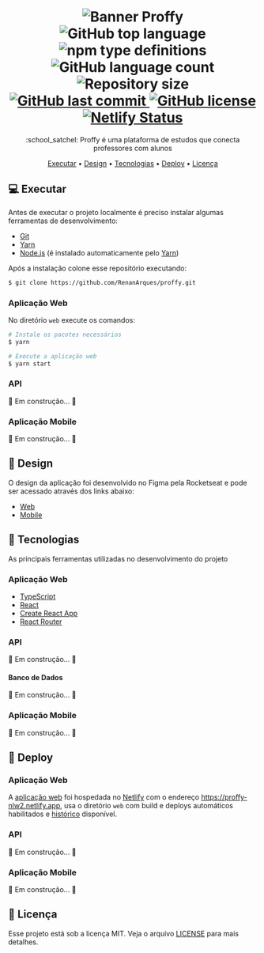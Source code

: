 <h1 align="center">
    <img alt="Banner Proffy" src="https://repository-images.githubusercontent.com/284821723/2555b600-d5c1-11ea-999c-94e193cb2a7b"/>
  <br>
    <img alt="GitHub top language" src="https://img.shields.io/github/languages/top/RenanArques/proffy">
    <img alt="npm type definitions" src="https://img.shields.io/npm/types/typescript">
    <img alt="GitHub language count" src="https://img.shields.io/github/languages/count/RenanArques/proffy">
    <img alt="Repository size" src="https://img.shields.io/github/repo-size/RenanArques/proffy">
    <a href="https://github.com/RenanArques/proffy/commits/master">
      <img alt="GitHub last commit" src="https://img.shields.io/github/last-commit/RenanArques/proffy">
    </a>
    <a href="https://github.com/RenanArques/proffy/blob/master/LICENSE">
      <img alt="GitHub license" src="https://img.shields.io/github/license/RenanArques/proffy">
    </a>
    <a href="https://app.netlify.com/sites/proffy-nlw2/deploys">
      <img alt="Netlify Status" src="https://api.netlify.com/api/v1/badges/18ba6caa-c26d-49df-92f6-22988287deb1/deploy-status">
    </a>
</h1>

<p align="center">:school_satchel: Proffy é uma plataforma de estudos que conecta professores com alunos</p>

<p align="center">
 <a href="#computer-executar">Executar</a> •
 <a href="#art-design">Design</a> •
 <a href="#book-tecnologias">Tecnologias</a> •
 <a href="#rocket-deploy">Deploy</a> •
 <a href="#memo-licença">Licença</a>
</p>

## :computer: Executar

Antes de executar o projeto localmente é preciso instalar algumas ferramentas de desenvolvimento:

- [Git](https://git-scm.com/downloads)
- [Yarn](https://classic.yarnpkg.com/pt-BR/docs/install)
- [Node.js](https://nodejs.org/en/) (é instalado automaticamente pelo [Yarn](https://classic.yarnpkg.com/pt-BR/docs/install))

Após a instalação colone esse repositório executando:

```sh
$ git clone https://github.com/RenanArques/proffy.git
```

### Aplicação Web

No diretório `web` execute os comandos:

```sh
# Instale os pacotes necessários
$ yarn

# Execute a aplicação web
$ yarn start
```

### API

🚧  Em construção...  🚧

### Aplicação Mobile

🚧  Em construção...  🚧

## :art: Design

O design da aplicação foi desenvolvido no Figma pela Rocketseat e pode ser acessado através dos links abaixo:
 - [Web](https://www.figma.com/file/GHGS126t7WYjnPZdRKChJF/Proffy-Web)
 - [Mobile](https://www.figma.com/file/e33KvgUpFdunXxJjHnK7CG/Proffy-Mobile)

## :book: Tecnologias

As principais ferramentas utilizadas no desenvolvimento do projeto

### Aplicação Web

- [TypeScript](https://www.typescriptlang.org/)
- [React](https://reactjs.org)
- [Create React App](https://github.com/facebook/create-react-app)
- [React Router](https://github.com/ReactTraining/react-router)

### API

🚧  Em construção...  🚧

#### Banco de Dados

🚧  Em construção...  🚧

### Aplicação Mobile

🚧  Em construção...  🚧

## :rocket: Deploy

### Aplicação Web

A [aplicação web](https://proffy-nlw2.netlify.app) foi hospedada no [Netlify](https://www.netlify.com/) com o endereço https://proffy-nlw2.netlify.app, usa o diretório `web` com build e deploys automáticos habilitados e [histórico](https://app.netlify.com/sites/proffy-nlw2/deploys) disponível.

### API

🚧  Em construção...  🚧

### Aplicação Mobile

🚧  Em construção...  🚧

## :memo: Licença

Esse projeto está sob a licença MIT. Veja o arquivo [LICENSE](LICENSE) para mais detalhes.

